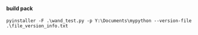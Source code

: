 #### build pack
``` shell
pyinstaller -F .\wand_test.py -p Y:\Documents\mypython --version-file .\file_version_info.txt
```